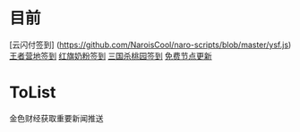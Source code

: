 # 目前
[云闪付签到] (https://github.com/NaroisCool/naro-scripts/blob/master/ysf.js)
[王者营地签到](https://github.com/NaroisCool/naro-scripts/blob/master/wzyd.js)
[红旗奶粉签到](https://github.com/NaroisCool/naro-scripts/blob/master/MilkCheckIn.js)
[三国杀桃园签到](https://github.com/NaroisCool/naro-scripts/blob/master/sgs.js)
[免费节点更新](https://github.com/NaroisCool/naro-scripts/blob/master/freenode.js)

# ToList
金色财经获取重要新闻推送
